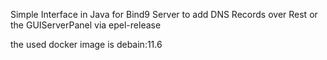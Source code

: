 Simple Interface in Java for 
Bind9 Server to add DNS Records over
Rest or the GUIServerPanel via epel-release

the used docker image is debain:11.6
